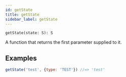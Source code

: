 ```yaml
---
id: getState
title: getState
sidebar_label: getState
---
```


```
getState(state: S): S
```

A function that returns the first parameter supplied to it.


## Examples

```js
getState('test', {type: 'TEST'}) //=> 'test'
```
